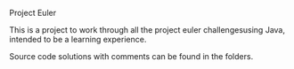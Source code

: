 Project Euler

This is a project to work through all the project euler challengesusing Java, intended to be a learning experience.

Source code solutions with comments can be found in the folders.
